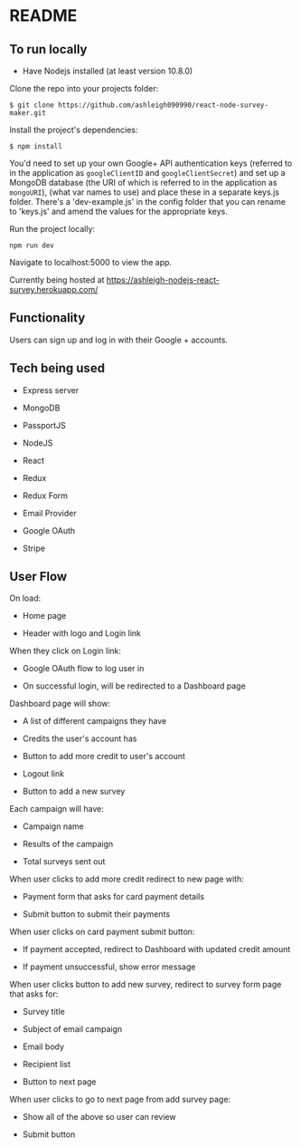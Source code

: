 README
======

To run locally
--------------

- Have Nodejs installed (at least version 10.8.0)

Clone the repo into your projects folder:

```$ git clone https://github.com/ashleigh090990/react-node-survey-maker.git```

Install the project's dependencies:

```$ npm install```

You'd need to set up your own Google+ API authentication keys (referred to in the application as ```googleClientID``` and ```googleClientSecret```) and set up a MongoDB database (the URI of which is referred to in the application as ```mongoURI```), (what var names to use) and place these in a separate keys.js folder. There's a 'dev-example.js' in the config folder that you can rename to 'keys.js' and amend the values for the appropriate keys.

Run the project locally:

```npm run dev```

Navigate to localhost:5000 to view the app.

Currently being hosted at https://ashleigh-nodejs-react-survey.herokuapp.com/


Functionality
-------------

Users can sign up and log in with their Google + accounts.


Tech being used
---------------

- Express server

- MongoDB

- PassportJS

- NodeJS

- React

- Redux

- Redux Form

- Email Provider

- Google OAuth

- Stripe


User Flow
---------

On load:

- Home page

- Header with logo and Login link


When they click on Login link:

- Google OAuth flow to log user in

- On successful login, will be redirected to a Dashboard page


Dashboard page will show:

- A list of different campaigns they have

- Credits the user's account has

- Button to add more credit to user's account

- Logout link

- Button to add a new survey


Each campaign will have:

- Campaign name

- Results of the campaign

- Total surveys sent out


When user clicks to add more credit redirect to new page with:

- Payment form that asks for card payment details

- Submit button to submit their payments


When user clicks on card payment submit button:

- If payment accepted, redirect to Dashboard with updated credit amount

- If payment unsuccessful, show error message


When user clicks button to add new survey, redirect to survey form page that asks for:

- Survey title

- Subject of email campaign

- Email body

- Recipient list

- Button to next page


When user clicks to go to next page from add survey page:

- Show all of the above so user can review

- Submit button









